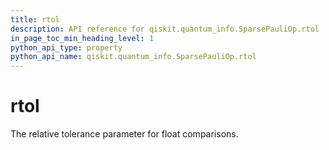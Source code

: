 ```yaml
---
title: rtol
description: API reference for qiskit.quantum_info.SparsePauliOp.rtol
in_page_toc_min_heading_level: 1
python_api_type: property
python_api_name: qiskit.quantum_info.SparsePauliOp.rtol
---
```


# rtol

The relative tolerance parameter for float comparisons.

